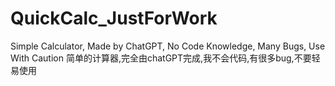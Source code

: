 # QuickCalc_JustForWork
Simple Calculator, Made by ChatGPT, No Code Knowledge, Many Bugs, Use With Caution
简单的计算器,完全由chatGPT完成,我不会代码,有很多bug,不要轻易使用
